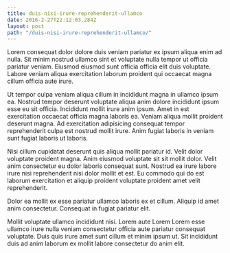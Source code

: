 ```yaml
---
title: duis-nisi-irure-reprehenderit-ullamco
date: 2016-2-27T22:12:03.284Z
layout: post
path: "/duis-nisi-irure-reprehenderit-ullamco/"
---
```


Lorem consequat dolor dolore duis veniam pariatur ex ipsum aliqua enim ad nulla. Sit minim nostrud ullamco sint et voluptate nulla tempor ut officia pariatur veniam. Eiusmod eiusmod sunt officia officia elit duis voluptate. Labore veniam aliqua exercitation laborum proident qui occaecat magna cillum officia aute irure.

Ut tempor culpa veniam aliqua cillum in incididunt magna in ullamco ipsum ea. Nostrud tempor deserunt voluptate aliqua anim dolore incididunt ipsum esse eu sit officia. Incididunt mollit irure anim ipsum. Amet in est exercitation occaecat officia magna laboris ea. Veniam aliqua mollit proident deserunt magna. Ad exercitation adipisicing consequat tempor reprehenderit culpa est nostrud mollit irure. Anim fugiat laboris in veniam sunt fugiat laboris ut laboris.

Nisi cillum cupidatat deserunt quis aliqua mollit pariatur id. Velit dolor voluptate proident magna. Anim eiusmod voluptate sit sit mollit dolor. Velit anim consectetur eu dolor laboris consequat sunt. Nostrud ea irure labore irure nisi reprehenderit nisi dolor mollit et est. Eu commodo qui do est laborum exercitation et aliquip proident voluptate proident amet velit reprehenderit.

Dolor ea mollit ex esse pariatur ullamco laboris ex et cillum. Aliquip id amet anim consectetur. Consequat in fugiat pariatur elit.

Mollit voluptate ullamco incididunt nisi. Lorem aute Lorem Lorem esse ullamco irure nulla veniam consectetur officia aute pariatur consequat voluptate. Duis quis irure amet sunt cillum et minim ipsum ut. Sit incididunt duis ad anim laborum ex mollit labore consectetur do anim elit.
